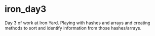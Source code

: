 # iron_day3
Day 3 of work at Iron Yard. Playing with hashes and arrays and creating methods to sort and identify information from those hashes/arrays.
